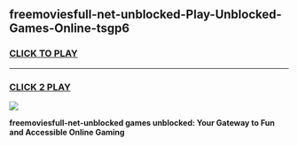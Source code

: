
## freemoviesfull-net-unblocked-Play-Unblocked-Games-Online-tsgp6
<h3>
<a href="https://premium76.site?title=freemoviesfull-net-unblocked&ref=25A">CLICK TO PLAY</a></h3>
<hr>

<h3>
<a href="https://premium76.site?title=freemoviesfull-net-unblocked&ref=25A">CLICK 2 PLAY</a>
  
</h3>

<a href="https://premium76.site?title=freemoviesfull-net-unblocked&ref=25A"><img src="https://clearcache.store/games.png"></a>


**freemoviesfull-net-unblocked games unblocked: Your Gateway to Fun and Accessible Online Gaming**
